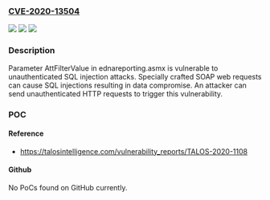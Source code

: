 ### [CVE-2020-13504](https://cve.mitre.org/cgi-bin/cvename.cgi?name=CVE-2020-13504)
![](https://img.shields.io/static/v1?label=Product&message=Aveva&color=blue)
![](https://img.shields.io/static/v1?label=Version&message=Aveva%20eDNA%20Enterprise%20Data%20Historian%203.0.1.2%2F7.5.4989.33053%20&color=brightgreen)
![](https://img.shields.io/static/v1?label=Vulnerability&message=SQL%20injection&color=brightgreen)

### Description

Parameter AttFilterValue in ednareporting.asmx is vulnerable to unauthenticated SQL injection attacks. Specially crafted SOAP web requests can cause SQL injections resulting in data compromise. An attacker can send unauthenticated HTTP requests to trigger this vulnerability.

### POC

#### Reference
- https://talosintelligence.com/vulnerability_reports/TALOS-2020-1108

#### Github
No PoCs found on GitHub currently.

